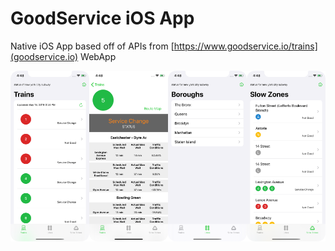 #  GoodService iOS App

Native iOS App based off of APIs from [https://www.goodservice.io/trains](goodservice.io) WebApp

<div align="center">
<img src=./images/good-service-iPhone-screen-train.png width=25%><img src=./images/good-service-iPhone-screen-train-route.png width=25%><img src=./images/good-service-iPhone-screen-lines.png width=25%><img src=./images/good-service-iPhone-screen-slow-zones.png width=25%>
</div>
